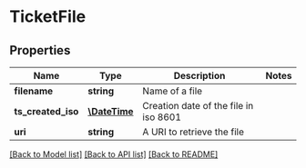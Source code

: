 # TicketFile

## Properties
Name | Type | Description | Notes
------------ | ------------- | ------------- | -------------
**filename** | **string** | Name of a file | 
**ts_created_iso** | [**\DateTime**](\DateTime.md) | Creation date of the file in iso 8601 | 
**uri** | **string** | A URI to retrieve the file | 

[[Back to Model list]](../../README.md#documentation-for-models) [[Back to API list]](../../README.md#documentation-for-api-endpoints) [[Back to README]](../../README.md)

